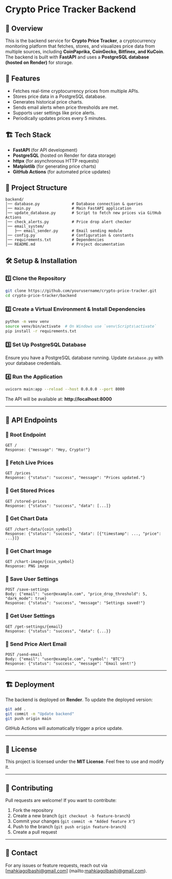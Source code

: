 # Crypto Price Tracker Backend

## 📌 Overview
This is the backend service for **Crypto Price Tracker**, a cryptocurrency monitoring platform that fetches, stores, and visualizes price data from multiple sources, including **CoinPaprika, CoinGecko, Bitfinex, and KuCoin**. The backend is built with **FastAPI** and uses a **PostgreSQL database (hosted on Render)** for storage.

## 🚀 Features
- Fetches real-time cryptocurrency prices from multiple APIs.
- Stores price data in a PostgreSQL database.
- Generates historical price charts.
- Sends email alerts when price thresholds are met.
- Supports user settings like price alerts.
- Periodically updates prices every 5 minutes.

## 🏗 Tech Stack
- **FastAPI** (for API development)
- **PostgreSQL** (hosted on Render for data storage)
- **httpx** (for asynchronous HTTP requests)
- **Matplotlib** (for generating price charts)
- **GitHub Actions** (for automated price updates)

## 📂 Project Structure
```
backend/
│── database.py              # Database connection & queries
│── main.py                  # Main FastAPI application
│── update_database.py       # Script to fetch new prices via GitHub Actions
│── check_alerts.py          # Price drop alert checker
│── email_system/
│   ├── email_sender.py      # Email sending module
│── config.py                # Configuration & constants
│── requirements.txt         # Dependencies
│── README.md                # Project documentation
```

## 🛠 Setup & Installation

### 1️⃣ Clone the Repository
```bash
git clone https://github.com/yourusername/crypto-price-tracker.git
cd crypto-price-tracker/backend
```

### 2️⃣ Create a Virtual Environment & Install Dependencies
```bash
python -m venv venv
source venv/bin/activate  # On Windows use `venv\Scripts\activate`
pip install -r requirements.txt
```

### 3️⃣ Set Up PostgreSQL Database
Ensure you have a PostgreSQL database running. Update `database.py` with your database credentials.

### 4️⃣ Run the Application
```bash
uvicorn main:app --reload --host 0.0.0.0 --port 8000
```
The API will be available at: **http://localhost:8000**

---

## 📡 API Endpoints

### 🔹 Root Endpoint
```
GET /
Response: {"message": "Hey, Crypto!"}
```

### 🔹 Fetch Live Prices
```
GET /prices
Response: {"status": "success", "message": "Prices updated."}
```

### 🔹 Get Stored Prices
```
GET /stored-prices
Response: {"status": "success", "data": [...]}
```

### 🔹 Get Chart Data
```
GET /chart-data/{coin_symbol}
Response: {"status": "success", "data": [{"timestamp": ..., "price": ...}]}
```

### 🔹 Get Chart Image
```
GET /chart-image/{coin_symbol}
Response: PNG image
```

### 🔹 Save User Settings
```
POST /save-settings
Body: {"email": "user@example.com", "price_drop_threshold": 5, "dark_mode": true}
Response: {"status": "success", "message": "Settings saved!"}
```

### 🔹 Get User Settings
```
GET /get-settings/{email}
Response: {"status": "success", "data": {...}}
```

### 🔹 Send Price Alert Email
```
POST /send-email
Body: {"email": "user@example.com", "symbol": "BTC"}
Response: {"status": "success", "message": "Email sent!"}
```

---

## 🏗 Deployment
The backend is deployed on **Render**. To update the deployed version:
```bash
git add .
git commit -m "Update backend"
git push origin main
```
GitHub Actions will automatically trigger a price update.

---

## 📜 License
This project is licensed under the **MIT License**. Feel free to use and modify it.

---

## 🤝 Contributing
Pull requests are welcome! If you want to contribute:
1. Fork the repository
2. Create a new branch (`git checkout -b feature-branch`)
3. Commit your changes (`git commit -m "Added feature X"`)
4. Push to the branch (`git push origin feature-branch`)
5. Create a pull request

---

## 📧 Contact
For any issues or feature requests, reach out via [mahkiagolbashi@gmail.com]
(mailto:mahkiagolbashi@gmail.com).

